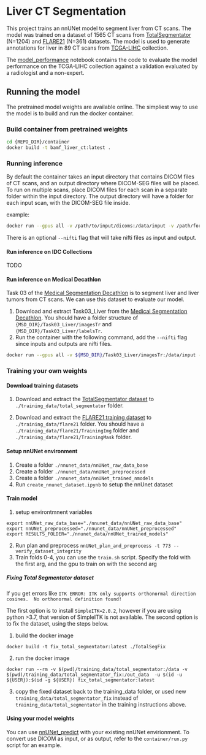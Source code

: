 # Liver CT Segmentation

This project trains an nnUNet model to segment liver from CT scans. The model was trained on a dataset of 1565 CT scans from [TotalSegmentator](https://github.com/wasserth/TotalSegmentator/) (N=1204) and [FLARE21](https://flare.grand-challenge.org/) (N=361) datasets. The model is used to generate annotations for liver in 89 CT scans from [TCGA-LIHC](https://wiki.cancerimagingarchive.net/pages/viewpage.action?pageId=6885436) collection.

The [model_performance](model_performance.ipynb) notebook contains the code to evaluate the model performance on the TCGA-LIHC collection against a validation evaluated by a radiologist and a non-expert.

## Running the model

The pretrained model weights are available online. The simpliest way to use the model is to build and run the docker container.

### Build container from pretrained weights

```bash
cd {REPO_DIR}/container
docker build -t bamf_liver_ct:latest .
```

### Running inference

By default the container takes an input directory that contains DICOM files of CT scans, and an output directory where DICOM-SEG files will be placed. To run on multiple scans, place DICOM files for each scan in a separate folder within the input directory. The output directory will have a folder for each input scan, with the DICOM-SEG file inside.

example:

```bash
docker run --gpus all -v /path/to/input/dicoms:/data/input -v /path/for/output/dicoms:/data/output bamf_liver_ct:latest
```

There is an optional `--nifti` flag that will take nifti files as input and output.

#### Run inference on IDC Collections

TODO

#### Run inference on Medical Decathlon

Task 03 of the [Medical Segmentation Decathlon](http://medicaldecathlon.com/) is to segment liver and liver tumors from CT scans. We can use this dataset to evaluate our model.

1. Download and extract Task03_Liver from the [Medical Segmentation Decathlon](http://medicaldecathlon.com/). You should have a folder structure of `{MSD_DIR}/Task03_Liver/imagesTr` and `{MSD_DIR}/Task03_Liver/labelsTr`.
2. Run the container with the following command, add the `--nifti` flag since inputs and outputs are nifti files.

```bash
docker run --gpus all -v ${MSD_DIR}/Task03_Liver/imagesTr:/data/input -v ${MSD_DIR}/Task03_Liver/predTr:/data/output bamf_liver_ct:latest --nifti
```

### Training your own weights

#### Download training datasets

1. Download and extract the [TotalSegmentator dataset](https://doi.org/10.5281/zenodo.6802613) to `./training_data/total_segmentator` folder.

2. Download and extract the [FLARE21 training dataset](https://zenodo.org/record/5903672) to `./training_data/flare21` folder. You should have a `./training_data/flare21/TrainingImg` folder and `./training_data/flare21/TrainingMask` folder.

#### Setup nnUNet environment

1. Create a folder `./nnunet_data/nnUNet_raw_data_base`
2. Create a folder `./nnunet_data/nnUNet_preprocessed`
3. Create a folder `./nnunet_data/nnUNet_trained_nmodels`
4. Run `create_nnunet_dataset.ipynb` to setup the nnUnet dataset

#### Train model

1. setup environtmnent variables

```
export nnUNet_raw_data_base="./nnunet_data/nnUNet_raw_data_base"
export nnUNet_preprocessed="./nnunet_data/nnUNet_preprocessed"
export RESULTS_FOLDER="./nnunet_data/nnUNet_trained_models"
```

2. Run plan and preprocess `nnUNet_plan_and_preprocess -t 773 --verify_dataset_integrity`
3. Train folds 0-4, you can use the `train.sh` script. Specify the fold with the first arg, and the gpu to train on with the second arg

##### Fixing Total Segmentator dataset

If you get errors like
`ITK ERROR: ITK only supports orthonormal direction cosines.  No orthonormal definition found!`

The first option is to install `SimpleITK=2.0.2`, however if you are using python >3.7, that version of SimpleITK is not available. The second option is to fix the dataset, using the steps below.

1. build the docker image

```
docker build -t fix_total_segmentator:latest ./TotalSegFix
```

2. run the docker image

```
docker run --rm -v $(pwd)/training_data/total_segmentator:/data -v $(pwd)/training_data/total_segmentator_fix:/out_data  -u $(id -u ${USER}):$(id -g ${USER}) fix_total_segmentator:latest
```

3. copy the fixed dataset back to the training_data folder, or used new `training_data/total_segmentator_fix` instead of `training_data/total_segmentator` in the training instructions above.

#### Using your model weights

You can use [nnUNet_predict](https://github.com/MIC-DKFZ/nnUNet/tree/nnunetv1#run-inference) with your existing nnUNet envirionment. To convert use DICOM as input, or as output, refer to the `container/run.py` script for an example.
